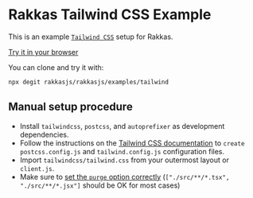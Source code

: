 # Rakkas Tailwind CSS Example

This is an example [`Tailwind CSS`](https://tailwindcss.com/) setup for Rakkas.

[Try it in your browser](https://stackblitz.com/github/rakkasjs/rakkasjs/tree/v0.4.0/examples/tailwind?file=src%2Fpages%2Fpage.tsx)

You can clone and try it with:

```sh
npx degit rakkasjs/rakkasjs/examples/tailwind
```

## Manual setup procedure
- Install `tailwindcss`, `postcss`, and `autoprefixer` as development dependencies.
- Follow the instructions on the [Tailwind CSS documentation](https://tailwindcss.com/docs/installation) to `create postcss.config.js` and `tailwind.config.js` configuration files.
- Import `tailwindcss/tailwind.css` from your outermost layout or `client.js`.
- Make sure to [set the `purge` option correctly](https://tailwindcss.com/docs/optimizing-for-production#removing-unused-css) (`["./src/**/*.tsx", "./src/**/*.jsx"]` should be OK for most cases)